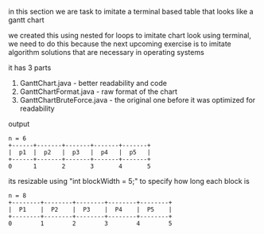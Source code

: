 in this section we are task to imitate a terminal based table that looks like a gantt chart

we created this using nested for loops to imitate chart look using terminal, we need to do this because the next upcoming exercise is to imitate algorithm solutions that are necessary in operating systems

it has 3 parts

1. GanttChart.java - better readability and code
2. GanttChartFormat.java - raw format of the chart
3. GanttChartBruteForce.java - the original one before it was optimized for readability

output

```code
n = 6
+------+-------+-------+-------+-------+
|  p1  |  p2   |  p3   |  p4   |  p5   |
+------+-------+-------+-------+-------+
0      1       2       3       4       5
```

its resizable using "int blockWidth = 5;" to specify how long each block is

```code
n = 8
+--------+--------+--------+--------+--------+
|  P1    |  P2    |  P3    |  P4    |  P5    |
+--------+--------+--------+--------+--------+
0        1        2        3        4        5

```
